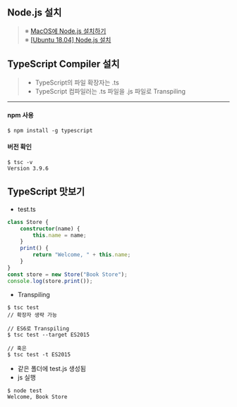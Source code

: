 ## Node.js 설치
>※ [MacOS에 Node.js 설치하기](https://blog.naver.com/aube17/221781675995) \
※ [\[Ubuntu 18.04\] Node.js 설치](https://blog.naver.com/aube17/221703264741)

## TypeScript Compiler 설치
>- TypeScript의 파일 확장자는 .ts
>- TypeScript 컴파일러는 .ts 파일을 .js 파일로 Transpiling

---

#### npm 사용
```
$ npm install -g typescript
```
#### 버전 확인
```
$ tsc -v
Version 3.9.6
```

## TypeScript 맛보기
- test.ts
```typescript
class Store {
    constructor(name) {
        this.name = name;
    }
    print() {
        return "Welcome, " + this.name;
    }
}
const store = new Store("Book Store");
console.log(store.print());
```

- Transpiling
```
$ tsc test
// 확장자 생략 가능
```
```
// ES6로 Transpiling
$ tsc test --target ES2015

// 혹은
$ tsc test -t ES2015
```

- 같은 폴더에 test.js 생성됨
- js 실행
```
$ node test
Welcome, Book Store
```
